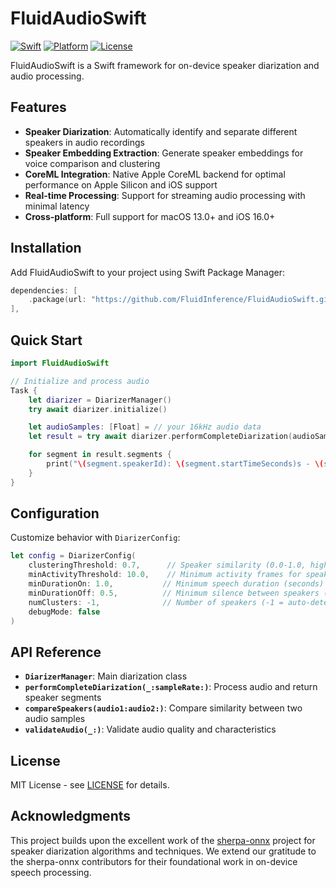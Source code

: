 # FluidAudioSwift

[![Swift](https://img.shields.io/badge/Swift-5.9+-orange.svg)](https://swift.org)
[![Platform](https://img.shields.io/badge/Platform-macOS%20%7C%20iOS-blue.svg)](https://developer.apple.com)
[![License](https://img.shields.io/badge/License-MIT-green.svg)](LICENSE)

FluidAudioSwift is a Swift framework for on-device speaker diarization and audio processing.

## Features

- **Speaker Diarization**: Automatically identify and separate different speakers in audio recordings
- **Speaker Embedding Extraction**: Generate speaker embeddings for voice comparison and clustering
- **CoreML Integration**: Native Apple CoreML backend for optimal performance on Apple Silicon and iOS support
- **Real-time Processing**: Support for streaming audio processing with minimal latency
- **Cross-platform**: Full support for macOS 13.0+ and iOS 16.0+

## Installation

Add FluidAudioSwift to your project using Swift Package Manager:

```swift
dependencies: [
    .package(url: "https://github.com/FluidInference/FluidAudioSwift.git", from: "1.0.0"),
],
```

## Quick Start

```swift
import FluidAudioSwift

// Initialize and process audio
Task {
    let diarizer = DiarizerManager()
    try await diarizer.initialize()

    let audioSamples: [Float] = // your 16kHz audio data
    let result = try await diarizer.performCompleteDiarization(audioSamples, sampleRate: 16000)

    for segment in result.segments {
        print("\(segment.speakerId): \(segment.startTimeSeconds)s - \(segment.endTimeSeconds)s")
    }
}
```

## Configuration

Customize behavior with `DiarizerConfig`:

```swift
let config = DiarizerConfig(
    clusteringThreshold: 0.7,      // Speaker similarity (0.0-1.0, higher = stricter)
    minActivityThreshold: 10.0,    // Minimum activity frames for speaker detection
    minDurationOn: 1.0,           // Minimum speech duration (seconds)
    minDurationOff: 0.5,          // Minimum silence between speakers (seconds)
    numClusters: -1,              // Number of speakers (-1 = auto-detect)
    debugMode: false
)
```

## API Reference

- **`DiarizerManager`**: Main diarization class
- **`performCompleteDiarization(_:sampleRate:)`**: Process audio and return speaker segments
- **`compareSpeakers(audio1:audio2:)`**: Compare similarity between two audio samples
- **`validateAudio(_:)`**: Validate audio quality and characteristics

## License

MIT License - see [LICENSE](LICENSE) for details.

## Acknowledgments

This project builds upon the excellent work of the [sherpa-onnx](https://github.com/k2-fsa/sherpa-onnx) project for speaker diarization algorithms and techniques. We extend our gratitude to the sherpa-onnx contributors for their foundational work in on-device speech processing.


